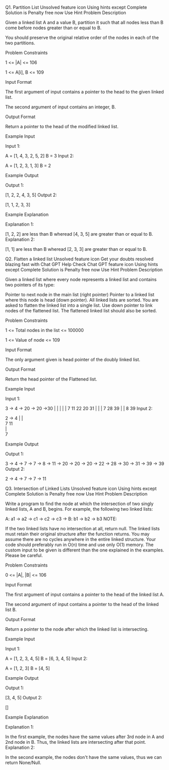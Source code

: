 Q1. Partition List
Unsolved
feature icon
Using hints except Complete Solution is Penalty free now
Use Hint
Problem Description

Given a linked list A and a value B, partition it such that all nodes less than B come before nodes greater than or equal to B.

You should preserve the original relative order of the nodes in each of the two partitions.



Problem Constraints

1 <= |A| <= 106

1 <= A[i], B <= 109



Input Format

The first argument of input contains a pointer to the head to the given linked list.

The second argument of input contains an integer, B.



Output Format

Return a pointer to the head of the modified linked list.



Example Input

Input 1:

A = [1, 4, 3, 2, 5, 2]
B = 3
Input 2:

A = [1, 2, 3, 1, 3]
B = 2


Example Output

Output 1:

[1, 2, 2, 4, 3, 5]
Output 2:

[1, 1, 2, 3, 3]


Example Explanation

Explanation 1:

 [1, 2, 2] are less than B wheread [4, 3, 5] are greater than or equal to B.
Explanation 2:

 [1, 1] are less than B wheread [2, 3, 3] are greater than or equal to B.
 
 
Q2. Flatten a linked list
Unsolved
feature icon
Get your doubts resolved blazing fast with Chat GPT Help
Check Chat GPT
feature icon
Using hints except Complete Solution is Penalty free now
Use Hint
Problem Description

Given a linked list where every node represents a linked list and contains two pointers of its type:

Pointer to next node in the main list (right pointer)
Pointer to a linked list where this node is head (down pointer). All linked lists are sorted.
You are asked to flatten the linked list into a single list. Use down pointer to link nodes of the flattened list. The flattened linked list should also be sorted.



Problem Constraints

1 <= Total nodes in the list <= 100000

1 <= Value of node <= 109



Input Format

The only argument given is head pointer of the doubly linked list.



Output Format

Return the head pointer of the Flattened list.



Example Input

Input 1:

   3 -> 4 -> 20 -> 20 ->30
   |    |    |     |    |
   7    11   22    20   31
   |               |    |
   7               28   39
   |               |
   8               39
Input 2:

   2 -> 4 
   |    |       
   7    11    
   |            
   7


Example Output

Output 1:

 3 -> 4 -> 7 -> 7 -> 8 -> 11 -> 20 -> 20 -> 20 -> 22 -> 28 -> 30 -> 31 -> 39 -> 39 
Output 2:

 2 -> 4 -> 7 -> 7 -> 11
 
 
 Q3. Intersection of Linked Lists
Unsolved
feature icon
Using hints except Complete Solution is Penalty free now
Use Hint
Problem Description

Write a program to find the node at which the intersection of two singly linked lists, A and B, begins. For example, the following two linked lists:

A:          a1 → a2
                   ->
                     c1 → c2 → c3
                   ->
B:     b1 → b2 → b3
NOTE:

If the two linked lists have no intersection at all, return null.
The linked lists must retain their original structure after the function returns.
You may assume there are no cycles anywhere in the entire linked structure.
Your code should preferably run in O(n) time and use only O(1) memory.
The custom input to be given is different than the one explained in the examples. Please be careful.


Problem Constraints

0 <= |A|, |B| <= 106



Input Format

The first argument of input contains a pointer to the head of the linked list A.

The second argument of input contains a pointer to the head of the linked list B.



Output Format

Return a pointer to the node after which the linked list is intersecting.



Example Input

Input 1:

 A = [1, 2, 3, 4, 5]
 B = [6, 3, 4, 5]
Input 2:

 A = [1, 2, 3]
 B = [4, 5]


Example Output

Output 1:

 [3, 4, 5]
Output 2:

 []


Example Explanation

Explanation 1:

 In the first example, the nodes have the same values after 3rd node in A and 2nd node in B. Thus, the linked lists are intersecting after that point. 
Explanation 2:

 In the second example, the nodes don't have the same values, thus we can return None/Null. 